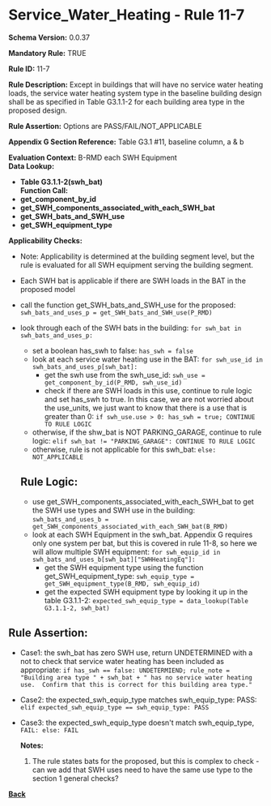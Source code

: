 # Service_Water_Heating - Rule 11-7  
**Schema Version:** 0.0.37  

**Mandatory Rule:** TRUE

**Rule ID:** 11-7  

**Rule Description:** Except in buildings that will have no service water heating loads, the service water heating system type in the baseline building design shall be as specified in Table G3.1.1-2 for each building area type in the proposed design. 

**Rule Assertion:** Options are PASS/FAIL/NOT_APPLICABLE

**Appendix G Section Reference:** Table G3.1 #11, baseline column, a & b

**Evaluation Context:** B-RMD each SWH Equipment  
**Data Lookup:**   
- **Table G3.1.1-2(swh_bat)**  
**Function Call:**  
- **get_component_by_id**  
- **get_SWH_components_associated_with_each_SWH_bat**  
- **get_SWH_bats_and_SWH_use**  
- **get_SWH_equipment_type**  

**Applicability Checks:**
- Note: Applicability is determined at the building segment level, but the rule is evaluated for all SWH equipment serving the building segment.
- Each SWH bat is applicable if there are SWH loads in the BAT in the proposed model

- call the function get_SWH_bats_and_SWH_use for the proposed: `swh_bats_and_uses_p = get_SWH_bats_and_SWH_use(P_RMD)`
- look through each of the SWH bats in the building: `for swh_bat in swh_bats_and_uses_p:`
    - set a boolean has_swh to false: `has_swh = false`
    - look at each service water heating use in the BAT: `for swh_use_id in swh_bats_and_uses_p[swh_bat]:`
      - get the swh use from the swh_use_id: `swh_use = get_component_by_id(P_RMD, swh_use_id)`
      - check if there are SWH loads in this use, continue to rule logic and set has_swh to true.  In this case, we are not worried about the use_units, we just want to know that there is a use that is greater than 0: `if swh_use.use > 0: has_swh = true; CONTINUE TO RULE LOGIC`
    - otherwise, if the shw_bat is NOT PARKING_GARAGE, continue to rule logic: `elif swh_bat != "PARKING_GARAGE": CONTINUE TO RULE LOGIC`
    - otherwise, rule is not applicable for this swh_bat: `else: NOT_APPLICABLE`

  ## Rule Logic: 
  - use get_SWH_components_associated_with_each_SWH_bat to get the SWH use types and SWH use in the building: `swh_bats_and_uses_b = get_SWH_components_associated_with_each_SWH_bat(B_RMD)`
  - look at each SWH Equipment in the swh_bat.  Appendix G requires only one system per bat, but this is covered in rule 11-8, so here we will allow multiple SWH equipment: `for swh_equip_id in swh_bats_and_uses_b[swh_bat]["SWHHeatingEq"]:`
    - get the SWH equipment type using the function get_SWH_equipment_type: `swh_equip_type = get_SWH_equipment_type(B_RMD, swh_equip_id)`
    - get the expected SWH equipment type by looking it up in the table G3.1.1-2: `expected_swh_equip_type = data_lookup(Table G3.1.1-2, swh_bat)`



## Rule Assertion: 
- Case1: the swh_bat has zero SWH use, return UNDETERMINED with a not to check that service water heating has been included as appropriate: `if has_swh == false: UNDETERMIEND; rule_note = "Building area type " + swh_bat + " has no service water heating use.  Confirm that this is correct for this building area type."`
- Case2: the expected_swh_equip_type matches swh_equip_type: PASS: `elif expected_swh_equip_type == swh_equip_type: PASS`
- Case3: the expected_swh_equip_type doesn't match swh_equip_type, `FAIL: else: FAIL`

  
  **Notes:**
  1.  The rule states bats for the proposed, but this is complex to check - can we add that SWH uses need to have the same use type to the section 1 general checks?

**[Back](../_toc.md)**
